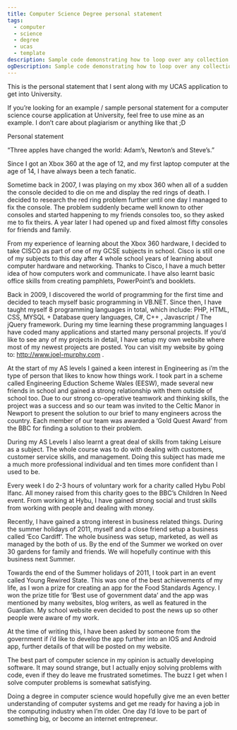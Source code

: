 ```yaml
---
title: Computer Science Degree personal statement
tags:
  - computer
  - science
  - degree
  - ucas
  - template
description: Sample code demonstrating how to loop over any collection type in Jekyll
ogDescription: Sample code demonstrating how to loop over any collection type in Jekyll
---
```


This is the personal statement that I sent along with my UCAS application to get into University.

If you’re looking for an example / sample personal statement for a computer science course application at University, feel free to use mine as an example. I don’t care about plagiarism or anything like that ;D


Personal statement

“Three apples have changed the world: Adam’s, Newton’s and Steve’s.”

Since I got an Xbox 360 at the age of 12, and my first laptop computer at the age of 14, I have always been a tech fanatic.

Sometime back in 2007, I was playing on my xbox 360 when all of a sudden the console decided to die on me and display the red rings of death. I decided to research the red ring problem further until one day I managed to fix the console. The problem suddenly became well known to other consoles and started happening to my friends consoles too, so they asked me to fix theirs. A year later I had opened up and fixed almost fifty consoles for friends and family.

From my experience of learning about the Xbox 360 hardware, I decided to take CISCO as part of one of my GCSE subjects in school. Cisco is still one of my subjects to this day after 4 whole school years of learning about computer hardware and networking. Thanks to Cisco, I have a much better idea of how computers work and communicate. I have also learnt basic office skills from creating pamphlets, PowerPoint’s and booklets.

Back in 2009, I discovered the world of programming for the first time and decided to teach myself basic programming in VB.NET. Since then, I have taught myself 8 programming languages in total, which include:
PHP, HTML, CSS, MYSQL + Database query languages, C#, C++ , Javascript / The jQuery framework. During my time learning these programming languages I have coded many applications and started many personal projects. If you’d like to see any of my projects in detail, I have setup my own website where most of my newest projects are posted. You can visit my website by going to: http://www.joel-murphy.com .

At the start of my AS levels I gained a keen interest in Engineering as i’m the type of person that likes to know how things work. I took part in a scheme called Engineering Eduction Scheme Wales (EESW), made several new friends in school and gained a strong relationship with them outside of school too. Due to our strong co-operative teamwork and thinking skills, the project was a success and so our team was invited to the Celtic Manor in Newport to present the solution to our brief to many engineers across the country. Each member of our team was awarded a ‘Gold Quest Award’ from the BBC for finding a solution to their problem.

During my AS Levels I also learnt a great deal of skills from taking Leisure as a subject. The whole course was to do with dealing with customers, customer service skills, and management. Doing this subject has made me a much more professional individual and ten times more confident than I used to be.

Every week I do 2-3 hours of voluntary work for a charity called Hybu Pobl Ifanc. All money raised from this charity goes to the BBC’s Children In Need event. From working at Hybu, I have gained strong social and trust skills from working with people and dealing with money.

Recently, I have gained a strong interest in business related things. During the summer holidays of 2011, myself and a close friend setup a business called ‘Eco Cardiff’. The whole business was setup, marketed, as well as managed by the both of us. By the end of the Summer we worked on over 30 gardens for family and friends. We will hopefully continue with this business next Summer.

Towards the end of the Summer holidays of 2011, I took part in an event called Young Rewired State. This was one of the best achievements of my life, as I won a prize for creating an app for the Food Standards Agency. I won the prize title for ‘Best use of government data’ and the app was mentioned by many websites, blog writers, as well as featured in the Guardian. My school website even decided to post the news up so other people were aware of my work.

At the time of writing this, I have been asked by someone from the government if i’d like to develop the app further into an IOS and Android app, further details of that will be posted on my website.

The best part of computer science in my opinion is actually developing software.
It may sound strange, but I actually enjoy solving problems with code, even if they do leave me frustrated sometimes. The buzz I get when I solve computer problems is somewhat satisfying.

Doing a degree in computer science would hopefully give me an even better understanding of computer systems and get me ready for having a job in the computing industry when I’m older. One day I’d love to be part of something big, or become an internet entrepreneur.